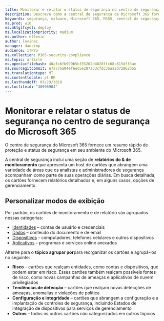 ```yaml
---
title: Monitorar e relatar o status de segurança no centro de segurança do Microsoft 365
description: Descreve como a central de segurança da Microsoft 365 fornece um resumo rápido de proteção e status de segurança.
keywords: segurança, malware, Microsoft 365, M365, central de segurança, monitor, relatório, status
ms.prod: w10
ms.mktglfcycl: deploy
ms.localizationpriority: medium
ms.author: ellevin
author: levinec
manager: dansimp
audience: ITPro
ms.collection: M365-security-compliance
ms.topic: article
ms.openlocfilehash: 40afc6fb999b5bf55262d4020ffc68c815dff3ae
ms.sourcegitcommit: e7a776a04ef6ed5e287a33cfdc36aa2d72862b55
ms.translationtype: MT
ms.contentlocale: pt-BR
ms.lasthandoff: 03/29/2019
ms.locfileid: "30998904"
---
```

# <a name="monitor-and-report-security-status-in-microsoft-365-security-center"></a>Monitorar e relatar o status de segurança no centro de segurança do Microsoft 365

O centro de segurança do Microsoft 365 fornece um resumo rápido de proteção e status de segurança em seu ambiente do Microsoft 365.

A central de segurança inclui uma seção de **relatórios do & de monitoramento** que apresenta um host de cartões que abrangem uma variedade de áreas que os analistas e administradores de segurança acompanham como parte de suas operações diárias. Em busca detalhada, os cartões fornecem relatórios detalhados e, em alguns casos, opções de gerenciamento.

## <a name="customize-views"></a>Personalizar modos de exibição

Por padrão, os cartões de monitoramento e de relatório são agrupados nessas categorias:
  
* [Identidades](monitor-and-report-identities.md) – contas de usuário e credenciais
* [Dados](monitor-data.md) – conteúdo do documento e de email
* [Dispositivos](monitor-devices.md) – computadores, telefones celulares e outros dispositivos
* [Aplicativos](monitor-apps.md) – programas e serviços online anexados

Alterne para o **tópico agrupar por**para reorganizar os cartões e agrupá-los no seguinte:

* **Risco** – cartões que realçam entidades, como contas e dispositivos, que podem estar em risco. Esses cartões também realçam possíveis fontes de risco, como novas campanhas de ameaças e aplicativos de nuvem privilegiados  
* **Tendências de detecção** – cartões que realçam novas detecções de ameaças, anomalias e violações de política
* **Configuração e integridade** – cartões que abrangem a configuração e a implantação de controles de segurança, incluindo Estados de integração de dispositivos para serviços de gerenciamento
* **Outros** – todos os outros cartões não categorizados em outros tópicos
